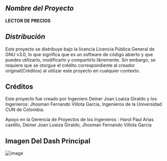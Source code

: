 ## *Nombre del Proyecto*
**LECTOR DE PRECIOS**

## *Distribución*
Este proyecto se distribuye bajo la licencia Licencia Pública General de GNU v3.0, lo que significa que es un software de código abierto y que puedes utilizarlo, modificarlo y compartirlo libremente. Sin embargo, se requiere que se otorgue el crédito correspondiente al creador original(Créditos) al utilizar este proyecto en cualquier contexto.

## **Créditos**
Este proyecto fue creado por Ingeniero Deiner Joan Loaiza Giraldo y los Ingenieros: Jhosman Fernando Villota Garcia, Ingenieros de la Universidad CUN de Colombia.
 
Apoyo en la Gerencia de Proyectos de los Ingenieros :   Harol Paul Arias castillo, Deiner Joan Loaiza Giraldo, Jhosman Fernando Villota Garcia

## **Imagen Del Dash Principal**
![image](https://github.com/deiner96/LectorPrecios/assets/124646372/5df12644-d125-4114-80f0-fdcc5eacaec6)

